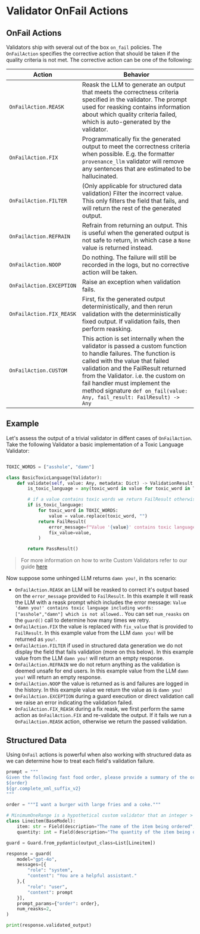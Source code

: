 # Validator OnFail Actions

## OnFail Actions

Validators ship with several out of the box `on_fail` policies. The `OnFailAction` specifies the corrective action that should be taken if the quality criteria is not met. The corrective action can be one of the following:

| Action    | Behavior                                                                                                                                                                                               |
|-----------|--------------------------------------------------------------------------------------------------------------------------------------------------------------------------------------------------------|
| `OnFailAction.REASK`   | Reask the LLM to generate an output that meets the correctness criteria specified in the validator.  The prompt used for reasking contains information about which quality criteria failed, which is auto-generated by the validator. |
| `OnFailAction.FIX`     | Programmatically fix the generated output to meet the correctness criteria when possible. E.g. the formatter `provenance_llm` validator will remove any sentences that are estimated to be hallucinated.             |
| `OnFailAction.FILTER`  | (Only applicable for structured data validation) Filter the incorrect value. This only filters the field that fails, and will return the rest of the generated output.                                                                                  |
| `OnFailAction.REFRAIN` | Refrain from returning an output. This is useful when the generated output is not safe to return, in which case a `None` value is returned instead.                                                          |
| `OnFailAction.NOOP`    | Do nothing. The failure will still be recorded in the logs, but no corrective action will be taken.                                                                                                    |
| `OnFailAction.EXCEPTION`  | Raise an exception when validation fails.     |
| `OnFailAction.FIX_REASK` | First, fix the generated output deterministically, and then rerun validation with the deterministically fixed output. If validation fails, then perform reasking.           |
| `OnFailAction.CUSTOM` | This action is set internally when the validator is passed a custom function to handle failures.  The function is called with the value that failed validation and the FailResult returned from the Validator.  i.e. the custom on fail handler must implement the method signature `def on_fail(value: Any, fail_result: FailResult) -> Any`           |

## Example 

Let's assess the output of a trivial validator in diffent cases of `OnFailAction`. 
Take the following Validator a basic implementation of a Toxic Language Validator:

```python

TOXIC_WORDS = ["asshole", "damn"]

class BasicToxicLanguage(Validator):
    def validate(self, value: Any, metadata: Dict) -> ValidationResult:
        is_toxic_language = any(toxic_word in value for toxic_word in TOXIC_WORDS)

        # if a value contains toxic words we return FailResult otherwise PassResult
        if is_toxic_language:
            for toxic_word in TOXIC_WORDS:
                value = value.replace(toxic_word, "")
            return FailResult(
                error_message=f"Value '{value}' contains toxic language including words: {TOXIC_WORDS} which is not allowed.",
                fix_value=value,
            )

        return PassResult()
```

> For more information on how to write Custom Validators refer to our guide [here](/how_to_guides/custom_validators)

Now suppose some unhinged LLM returns `damn you!`, in ths scenario:

- `OnFailAction.REASK` an LLM will be reasked to correct it's output based on the  `error_message` provided to `FailResult`. In this example it will reask the LLM with a reask prompt which includes the error message: `Value 'damn you!' contains toxic language including words: ["asshole","damn"] which is not allowed.`. You can set `num_reasks` on the `guard()` call to determine how many times we retry.
- `OnFailAction.FIX` the value is replaced with `fix_value` that is provided to `FailResult`. In this example value from the LLM `damn you!` will be returned as `you!`.
- `OnFailAction.FILTER` if used in structured data generation we do not display the field that fails validation (more on this below). In this example value from the LLM `damn you!` will return an empty response.
- `OnFailAction.REFRAIN` we do not return anything as the validation is deemed unsafe for end users. In this example value from the LLM `damn you!` will return an empty response.
- `OnFailAction.NOOP` the value is returned as is and failures are logged in the history. In this example value we return the value as is `damn you!`
- `OnFailAction.EXCEPTION` during a guard execution or direct validation call we raise an error indicating the validation failed.
- `OnFailAction.FIX_REASK` during a fix reask, we first perform the same action as `OnFailAction.FIX` and re-validate the output. If it fails we run a `OnFailAction.REASK` action, otherwise we return the passed validation.


## Structured Data

Using `OnFail` actions is powerful when also working with structured data as we can determine how to treat each field's validation failure.


```python
prompt = """
Given the following fast food order, please provide a summary of the orders.
${order}
${gr.complete_xml_suffix_v2}
"""

order = """I want a burger with large fries and a coke."""

# MinimumOneRange is a hypothetical custom validator that an integer > 0 is supplied
class Lineitem(BaseModel):
    item: str = Field(description="The name of the item being ordered", validators=[LowerCase()])
    quantity: int = Field(description="The quantity of the item being ordered", validators=[MinimumOneRange(min=1, max=10, on_fail="fix")])

guard = Guard.from_pydantic(output_class=List[Lineitem])

response = guard(
    model="gpt-4o",
    messages=[{
        "role": "system",
        "content": "You are a helpful assistant."
    },{
        "role": "user",
        "content": prompt
    }],
    prompt_params={"order": order},
    num_reasks=2,
)

print(response.validated_output)
```
